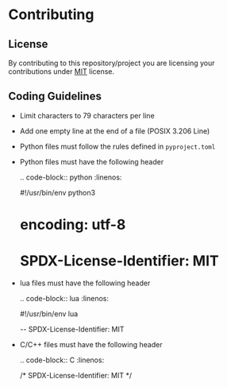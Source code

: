 # Contributing

## License

By contributing to this repository/project you are licensing your contributions
under [MIT](https://opensource.org/licenses/MIT) license.

## Coding Guidelines

- Limit characters to 79 characters per line
- Add one empty line at the end of a file (POSIX 3.206 Line)
- Python files must follow the rules defined in `pyproject.toml`
- Python files must have the following header

  .. code-block:: python
     :linenos:

     #!/usr/bin/env python3
     # encoding: utf-8

     # SPDX-License-Identifier: MIT

- lua files must have the following header

  .. code-block:: lua
     :linenos:

     #!/usr/bin/env lua

     -- SPDX-License-Identifier: MIT

- C/C++ files must have the following header

  .. code-block:: C
     :linenos:

     /* SPDX-License-Identifier: MIT */
